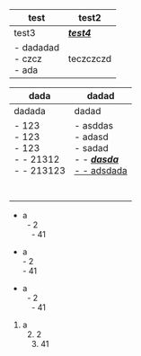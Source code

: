 | test | test2 |
| --- | --- |
| test3 | <u>_**test4**_<u> |
| - dadadad<br>- czcz<br>- ada<br> | teczczczd |


| dada | dadad |
| --- | --- |
| dadada | dadad |
| - 123<br>- 123<br>- 123<br>- - 21312<br>- - 213123<br><br><br> | - asddas<br>- adasd<br>- sadad<br>- - <u>_**dasda**_<u><br>- - adsdada<br><br><br> |

- a<br>&nbsp;&nbsp;- 2<br>&nbsp;&nbsp;&nbsp;&nbsp;- 41<br>

- a<br>  - 2<br>    - 41<br>

- a<br>&nbsp;&nbsp;- 2<br>&nbsp;&nbsp;&nbsp;&nbsp;- 41<br>

1. a<br>&nbsp;&nbsp;2. 2<br>&nbsp;&nbsp;&nbsp;&nbsp;3. 41<br>
